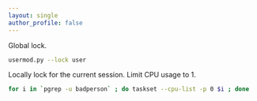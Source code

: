 ```yaml
---
layout: single
author_profile: false
---
```


Global lock. 
```bash
usermod.py --lock user
```

Locally lock for the current session. Limit CPU usage to 1. 
```bash
for i in `pgrep -u badperson` ; do taskset --cpu-list -p 0 $i ; done
```
